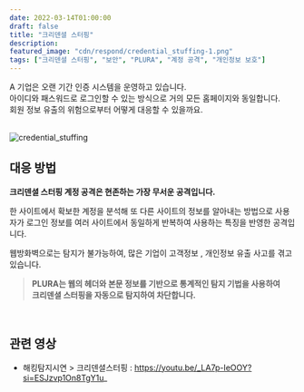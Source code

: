 ```yaml
---
date: 2022-03-14T01:00:00
draft: false
title: "크리덴셜 스터핑"
description: 
featured_image: "cdn/respond/credential_stuffing-1.png"
tags: ["크리덴셜 스터핑", "보안", "PLURA", "계정 공격", "개인정보 보호"]
---
```


A 기업은 오랜 기간 인증 시스템을 운영하고 있습니다.<br>
아이디와 패스워드로 로그인할 수 있는 방식으로 거의 모든 홈페이지와 동일합니다.<br>
회원 정보 유출의 위험으로부터 어떻게 대응할 수 있을까요.<br>
<br>
<!--more-->
![credential_stuffing](https://blog.plura.io/cdn/respond/credential_stuffing-1.png)

## 대응 방법
**크리덴셜 스터핑 계정 공격은 현존하는 가장 무서운 공격입니다.**

한 사이트에서 확보한 계정을 분석해 또 다른 사이트의 정보를 알아내는 방법으로
사용자가 로그인 정보를 여러 사이트에서 동일하게 반복하여 사용하는 특징을 반영한 공격입니다.

웹방화벽으로는 탐지가 불가능하여, 많은 기업이 고객정보 , 개인정보 유출 사고를 겪고있습니다.

>**PLURA는 웹의 헤더와 본문 정보를 기반으로 통계적인 탐지 기법을 사용하여<br>
>크리덴셜 스터핑을 자동으로 탐지하여 차단합니다.**
<br>

## 관련 영상 
- 해킹탐지시연 > 크리덴셜스터핑 : https://youtu.be/_LA7p-IeOOY?si=ESJzvp1On8TgY1u_

